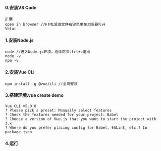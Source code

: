 #### 0.安装VS Code

```
扩展
open in browser //HTML后缀文件右键菜单在浏览器打开
Vetur

```



#### 1.安装Node.js

```
node //进入Node.js环境，连续两次ctrl+c退出
node -v
npm -v
```

#### 2.安装Vue CLI

```
npm install -g @vue/cli //全局安装
```

#### 3.搭建环境:vue create demo

```
Vue CLI v5.0.8
? Please pick a preset: Manually select features
? Check the features needed for your project: Babel
? Choose a version of Vue.js that you want to start the project with 3.x
? Where do you prefer placing config for Babel, ESLint, etc.? In package.json
```

#### 4.运行

```
```

